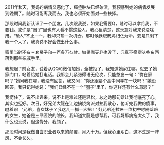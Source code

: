 2011年秋天，我妈的病情又恶化了，癌症肿块已经破溃，我预感到她的病情发展到晚期了。随时可能离我而去，我也必须开始面对一些抉择。

那段时间我新认识了一个朋友，几次跟我说，如果我需要Q，随时可以拿给我，不要钱。或许是“圈子”里也有人看不惯这些人，我心里清楚，这玩意对我来说没啥用。“敌人”不止一个，我却只有一次机会。那时候我跟我妈相依为命，要是只剩下我一个人了，我真说不好会做出什么事。

家里当时还有三套房子和一百多万存款。如果哪天我也没了，我真不愿意这些东西落到那些亲戚手里。

我想起了前女友，试着从QQ和微信加她，全被拒了。我知道她家住哪，就去了她家门口，站着给她打电话。我那会儿紧张得语无伦次，只能憋出一句：“你在家吗？”她问我在哪，我没有回答，我又问：“你还跟那个高中同学在一块吗？”她没回答，我只记得她说：“我们已经不在一个“圈子”里了，你这样还有什么意思？”

我愣住了，说不出话来。说不上是难过还是轻松，总之她那句话让我彻底死了心。其实也挺好。次日，好兄弟大龍在江边搞烧烤派对拉我散心，他听完我做的傻事，瞪着眼：‘兄弟，喜欢妹子？我这儿一抓一大把！’ 好兄弟还拉来一位初中时隔壁班的女生，她爸是三甲医院的院长，我知道大龍是想帮我，可我妈那病拖太久了，我什么也没说，但这情分，我领了。

那段时间是我做自由职业者以来的颠覆，月入十万。但我心里明白，这不过是一阵风，不会长久。